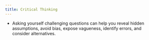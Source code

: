 ```yaml
---
title: Critical Thinking
---
```


- Asking yourself challenging questions can help you reveal hidden assumptions, avoid bias, expose vagueness, identify errors, and consider alternatives.

